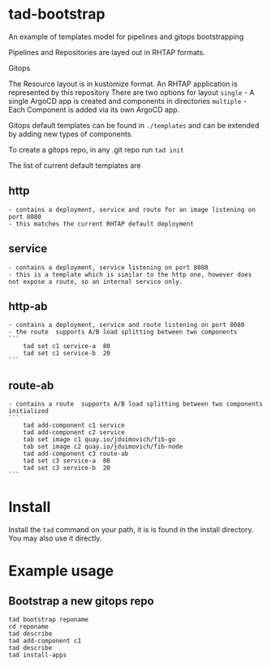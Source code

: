 # tad-bootstrap


An example of templates model for pipelines and gitops bootstrapping

Pipelines and Repositories are layed out in RHTAP formats.

Gitops

The Resource layout is in kustomize format.
An RHTAP application is represented by this repository 
There are two options for layout
`single`  - A single ArgoCD app is created and components in directories
`multiple` - Each Component is added via its own ArgoCD app.

Gitops default templates can be found in `./templates` and can be extended by adding new types of components.

To create a gitops repo, in any .git repo run `tad init`

The list of current default templates are 

## http 
    - contains a deployment, service and route for an image listening on port 8080
    - this matches the current RHTAP default deployment
    
## service 
    - contains a deployment, service listening on port 8080
    - this is a template which is similar to the http one, however does not expose a route, so an internal service only. 

## http-ab 
    - contains a deployment, service and route listening on port 8080
    - the route  supports A/B load splitting between two components 
    ```  
        tad set c1 service-a  80
        tad set c1 service-b  20
    ```


## route-ab 
    - contains a route  supports A/B load splitting between two components initialized
    ```  
        tad add-component c1 service 
        tad add-component c2 service 
        tab set image c1 quay.io/jduimovich/fib-go
        tab set image c2 quay.io/jduimovich/fib-node
        tad add-component c3 route-ab
        tad set c3 service-a  80
        tad set c3 service-b  20
    ```

# Install
Install the `tad` command on your path, it is is found in the install directory.  You may also use it directly.

# Example usage

## Bootstrap a new gitops repo
``` 
tad bootstrap reponame
cd reponame
tad describe
tad add-component c1
tad describe
tad install-apps
```


